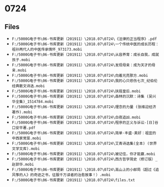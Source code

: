 # 0724

## Files

- `F:/5000G电子书\06-书库更新（201911）\2018.07\0724\《法律的正当程序》.pdf`
- `F:/5000G电子书\06-书库更新（201911）\2018.07\0724\一个传统中医的成长历程：祖孙两代人的中医传承情怀_973173.mobi`
- `F:/5000G电子书\06-书库更新（201911）\2018.07\0724\从容养育：成长自我，成就孩子.mobi`
- `F:/5000G电子书\06-书库更新（201911）\2018.07\0724\发现母亲：成为天才的母亲.mobi`
- `F:/5000G电子书\06-书库更新（201911）\2018.07\0724\向着光亮那方.mobi`
- `F:/5000G电子书\06-书库更新（201911）\2018.07\0724\我的心只悲伤七次_纪伯伦经典散文诗选.mobi`
- `F:/5000G电子书\06-书库更新（201911）\2018.07\0724\扶摇皇后.mobi`
- `F:/5000G电子书\06-书库更新（201911）\2018.07\0724\森林的沉默：诗集 (吴兴华全集)_1514784.mobi`
- `F:/5000G电子书\06-书库更新（201911）\2018.07\0724\理念的力量 (张维迎经济著作).mobi`
- `F:/5000G电子书\06-书库更新（201911）\2018.07\0724\白夜追凶.mobi`
- `F:/5000G电子书\06-书库更新（201911）\2018.07\0724\程序的正义与诉讼-[日]谷口安平著.pdf`
- `F:/5000G电子书\06-书库更新（201911）\2018.07\0724\简单·丰盛·美好：祖宜的中西家常菜.mobi`
- `F:/5000G电子书\06-书库更新（201911）\2018.07\0724\艾青诗选集(全本) (世界文学文库).mobi`
- `F:/5000G电子书\06-书库更新（201911）\2018.07\0724\被记住，你才能赢.mobi`
- `F:/5000G电子书\06-书库更新（201911）\2018.07\0724\西方哲学简史（修订版）_赵郭华.mobi`
- `F:/5000G电子书\06-书库更新（201911）\2018.07\0724\高山上的小邮局（超过《追风筝的人》的奇迹之书，征服千万读者的治愈故事！）.mobi`
- `F:/5000G电子书\06-书库更新（201911）\2018.07\0724\files.txt`
